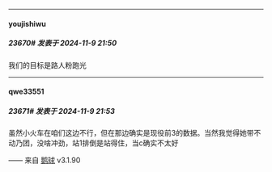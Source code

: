 ﻿
*****

####  youjishiwu  
##### 23670#       发表于 2024-11-9 21:50

我们的目标是路人粉跑光

*****

####  qwe33551  
##### 23671#       发表于 2024-11-9 21:53

虽然小火车在咱们这边不行，但在那边确实是现役前3的数据。当然我觉得她带不动乃团，没啥冲劲，站1排倒是站得住，当c确实不太好

—— 来自 [鹅球](https://www.pgyer.com/GcUxKd4w) v3.1.90

